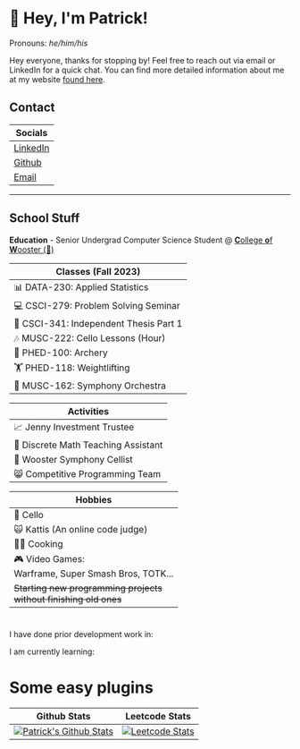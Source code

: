 # 👋 Hey, I'm Patrick!
Pronouns: *he/him/his*

Hey everyone, thanks for stopping by! Feel free to reach out via email or LinkedIn for a quick chat. You can find more detailed information about me at my website [found here](https://patrick-may.github.io).

## Contact

| Socials |
|---| 
| [LinkedIn](https://www.linkedin.com/in/patrick-may-woo/) |
| [Github](https://www.github.com/patrick-may) | 
| [Email](mailto:pmay24@wooster.edu) |

---

## School Stuff

**Education** - Senior Undergrad Computer Science Student @ [**C**ollege **o**f **W**ooster (🐄)](https://wooster.edu/) 

| **Classes (Fall 2023)** |
| --- |
| 📊 DATA-230: Applied Statistics | 
| 💻️ CSCI-279: Problem Solving Seminar |
| 📄 CSCI-341: Independent Thesis Part 1 |
| 🎶 MUSC-222: Cello Lessons (Hour) |
| 🏹 PHED-100: Archery |
| 🏋️ PHED-118: Weightlifting |
| 🎵 MUSC-162: Symphony Orchestra |

| **Activities** | 
| --- | 
| 📈 Jenny Investment Trustee |
| 🔢 Discrete Math Teaching Assistant | 
| 🎵 Wooster Symphony Cellist | 
| 😸 Competitive Programming Team |

| **Hobbies** | 
| --- |
| 🎻 Cello |
| 🙀 Kattis (An online code judge)|
| 🧑‍🍳 Cooking |
| 🎮️ Video Games: <br> Warframe, Super Smash Bros, TOTK... 
| ~~Starting new programming projects <br> without finishing old ones~~ 

#

I have done prior development work in: 

I am currently learning:


# Some easy plugins
| Github Stats | Leetcode Stats |
|  :---: | :---: |
|[![Patrick's Github Stats](https://github-readme-stats.vercel.app/api?username=patrick-may)](https://github.com/anuraghazra/github-readme-stats) | [![Leetcode Stats](https://leetcard.jacoblin.cool/SnappyBoye)](https://leetcode.com/SnappyBoye) |

